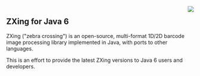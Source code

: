 <img align="right" src="https://raw.github.com/wiki/zxing/zxing/zxing-logo.png"/>

## ZXing for Java 6

ZXing ("zebra crossing") is an open-source, multi-format 1D/2D barcode image processing
library implemented in Java, with ports to other languages.

This is an effort to provide the latest ZXing versions to Java 6 users and developers.